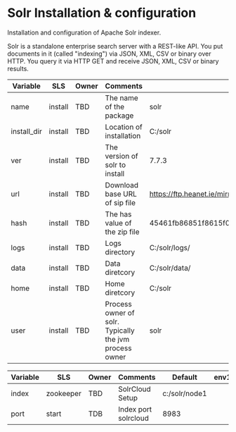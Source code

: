 # Solr Installation & configuration

Installation and configuration of Apache Solr indexer.

Solr is a standalone enterprise search server with a REST-like API. You put documents in it (called "indexing") via JSON, XML, CSV or binary over HTTP. You query it via HTTP GET and receive JSON, XML, CSV or binary results.

| **Variable** | **SLS** | **Owner** | **Comments** | **Default** | **env1** | **env2** |
|----------|-----|-------|----------|---------|------|------|
| name | install | TBD | The name of the package | solr | |
| install_dir | install | TBD |Location of installation | C:/solr | |
| ver | install | TBD | The version of solr to install| 7.7.3 | |
| url | install | TBD | Download base URL of sip file| https://ftp.heanet.ie/mirrors/www.apache.org/dist/lucene/solr/ ||
| hash | install | TBD | The has value of the zip file| 45461fb86851f8615f02dbc89a942facdd13ab9ca0d984eaf35ec1ed2cef653af738320945749c3130d27d5581a1f0ede34bdaf1ca9afbd4f9a631432d6ada58 | |
| logs | install | TBD | Logs directory | C:/solr/logs/ | |
| data | install | TBD | Data diretcory | C:/solr/data/ | |
| home | install | TBD | Home diretcory | C:/solr | |
| user | install | TBD | Process owner of solr. Typically the jvm process owner | solr | |

| **Variable** | **SLS** | **Owner** | **Comments** | **Default** | **env1** | **env2** |
|----------|-----|-------|----------|---------|------|------|
| index | zookeeper | TBD | SolrCloud Setup | c:/solr/node1 | | |
| port | start | TDB | Index port solrcloud | 8983 | | |
